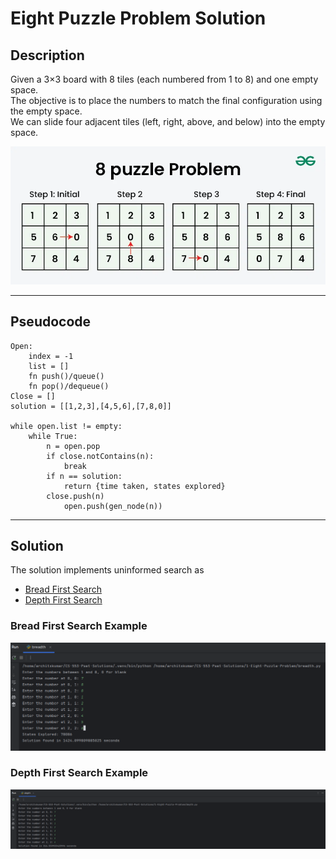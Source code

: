 # Eight Puzzle Problem Solution

## Description
Given a 3×3 board with 8 tiles (each numbered from 1 to 8) and one empty space.
</br>
The objective is to place the numbers to match the final configuration using the empty space.
</br>
We can slide four adjacent tiles (left, right, above, and below) into the empty space.

<img alt="An image of Eight Puzzle Problem" src="img.png">

---
## Pseudocode
```text
Open:
    index = -1
    list = []
    fn push()/queue()
    fn pop()/dequeue()
Close = []
solution = [[1,2,3],[4,5,6],[7,8,0]]

while open.list != empty:
    while True:
        n = open.pop
        if close.notContains(n):
            break
        if n == solution:
            return {time taken, states explored}
        close.push(n)
            open.push(gen_node(n))
```
---

## Solution

The solution implements uninformed search as 
- [Bread First Search](breadth.py)
- [Depth First Search](depth.py)

### Bread First Search Example

<img alt="Screenshot of BFS Solution in Pycharm Terminal" src="./solution/bfs_solution.png">

### Depth First Search Example

<img alt="Screenshot of DFS Solution in Pycharm Terminal" src="./solution/dfs_solution.png">
